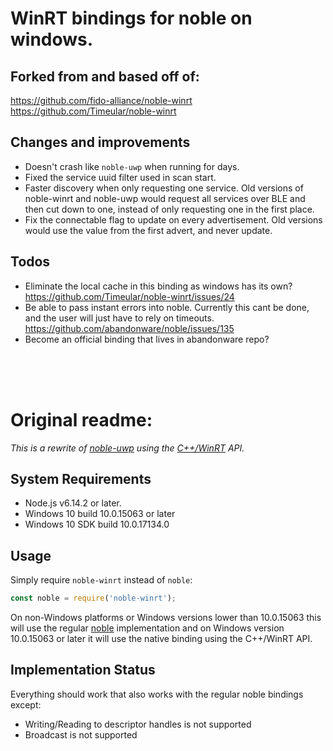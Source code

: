 # WinRT bindings for noble on windows.

## Forked from and based off of:
 https://github.com/fido-alliance/noble-winrt   
 https://github.com/Timeular/noble-winrt

## Changes and improvements
* Doesn't crash like `noble-uwp` when running for days.
* Fixed the service uuid filter used in scan start.
* Faster discovery when only requesting one service. Old versions of noble-winrt and noble-uwp would request all services over BLE and then cut down to one, instead of only requesting one in the first place.
* Fix the connectable flag to update on every advertisement. Old versions would use the value from the first advert, and never update. 

## Todos
* Eliminate the local cache in this binding as windows has its own?
https://github.com/Timeular/noble-winrt/issues/24
* Be able to pass instant errors into noble. Currently this cant be done, and the user will just have to rely on timeouts.
https://github.com/abandonware/noble/issues/135
* Become an official binding that lives in abandonware repo?


<br><br><br>
# Original readme:

_This is a rewrite of [noble-uwp](https://github.com/jasongin/noble-uwp) using the [C++/WinRT](https://docs.microsoft.com/en-us/windows/uwp/cpp-and-winrt-apis/intro-to-using-cpp-with-winrt) API._

## System Requirements
 * Node.js v6.14.2 or later.
 * Windows 10 build 10.0.15063 or later
 * Windows 10 SDK build 10.0.17134.0

## Usage
Simply require `noble-winrt` instead of `noble`:
```javascript
const noble = require('noble-winrt');
```
On non-Windows platforms or Windows versions lower than 10.0.15063 this will use the regular [noble](https://github.com/sandeepmistry/noble/blob/master/README.md) implementation and on Windows version 10.0.15063 or later it will use the native binding using the C++/WinRT API.

## Implementation Status
Everything should work that also works with the regular noble bindings except:
 * Writing/Reading to descriptor handles is not supported
 * Broadcast is not supported